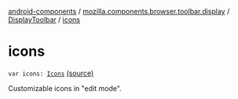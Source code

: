[android-components](../../index.md) / [mozilla.components.browser.toolbar.display](../index.md) / [DisplayToolbar](index.md) / [icons](./icons.md)

# icons

`var icons: `[`Icons`](-icons/index.md) [(source)](https://github.com/mozilla-mobile/android-components/blob/master/components/browser/toolbar/src/main/java/mozilla/components/browser/toolbar/display/DisplayToolbar.kt#L201)

Customizable icons in "edit mode".

